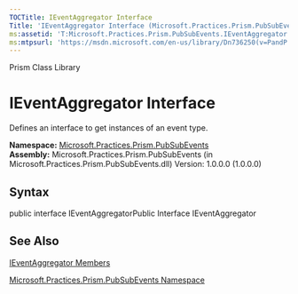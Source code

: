 ```yaml
---
TOCTitle: IEventAggregator Interface
Title: 'IEventAggregator Interface (Microsoft.Practices.Prism.PubSubEvents)'
ms:assetid: 'T:Microsoft.Practices.Prism.PubSubEvents.IEventAggregator'
ms:mtpsurl: 'https://msdn.microsoft.com/en-us/library/Dn736250(v=PandP.50)'
---
```


Prism Class Library

IEventAggregator Interface
==========================

Defines an interface to get instances of an event type.

**Namespace:** [Microsoft.Practices.Prism.PubSubEvents](https://msdn.microsoft.com/n:microsoft.practices.prism.pubsubevents)
**Assembly:** Microsoft.Practices.Prism.PubSubEvents (in Microsoft.Practices.Prism.PubSubEvents.dll) Version: 1.0.0.0 (1.0.0.0)

## Syntax


<span id="syntaxToggle"></span>public interface IEventAggregatorPublic Interface IEventAggregator

See Also
--------


[IEventAggregator Members](https://msdn.microsoft.com/allmembers.t:microsoft.practices.prism.pubsubevents.ieventaggregator)

[Microsoft.Practices.Prism.PubSubEvents Namespace](https://msdn.microsoft.com/n:microsoft.practices.prism.pubsubevents)
